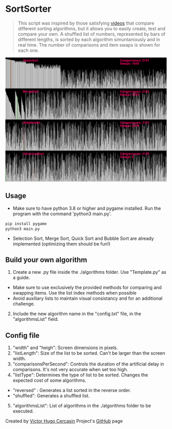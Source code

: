 # SortSorter

> This script was inspired by those satisfying [videos](https://www.youtube.com/watch?v=kPRA0W1kECg) that compare different sorting algorithms, but it allows you to easily create, test and compare your own.
> A shuffled list of numbers, represented by bars of different lengths, is sorted by each algorithm simuntaniously and in real time. The number of comparisons and item swaps is shown for each one.

<img src="SortSorter.png" alt="SortSorter">

## Usage

- Make sure to have python 3.8 or higher and pygame installed. Run the program with the command 'python3 main.py'.

```
pip install pygame
python3 main.py
```

- Selection Sort, Merge Sort, Quick Sort and Bubble Sort are already implemented (optimizing them should be fun!)

## Build your own algorithm

1. Create a new .py file inside the ./algorithms folder. Use "Template.py" as a guide.

- Make sure to use exclusively the provided methods for comparing and swapping items. Use the list index methods when possible
- Avoid auxiliary lists to maintain visual consistancy and for an additional challenge.

2. Include the new algorithm name in the "config.txt" file, in the "algorithmsList" field.

## Config file

1. "width" and "heigh": Screen dimensions in pixels.
2. "listLength": Size of the list to be sorted. Can't be larger than the screen width.
3. "comparisonsPerSecond": Controls the duration of the artificial delay in comparisons. It's not very accurate when set too high.
4. "listType": Determines the type of list to be sorted. Changes the expected cost of some algorithms.

- "reversed" : Generates a list sorted in the reverse order.
- "shuffled": Generates a shuffled list.

5. "algorithmsList": List of algorithms in the ./algorithms folder to be executed.

Created by [Victor Hugo Cercasin](https://github.com/VictorCercasin/SortSorter)
Project's [GitHub](https://github.com/VictorCercasin/) page
